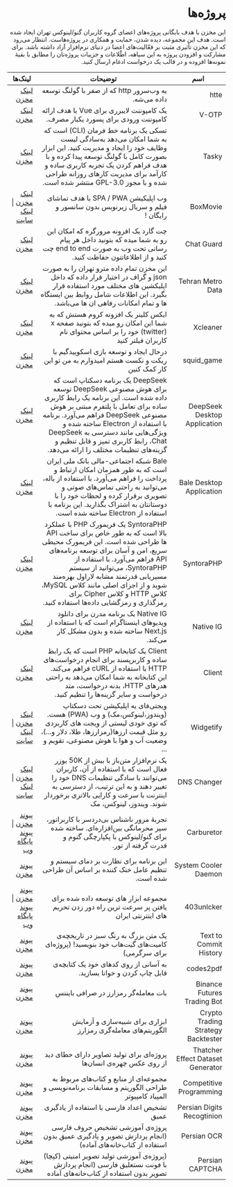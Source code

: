 <h1 dir="rtl">پروژه‌ها</h1>
<p dir="rtl">این مخزن با هدف بایگانی پروژه‌های اعضای گروه کاربران گنو/لینوکس تهران ایجاد شده است. هدف این مجموعه، دیده شدن، حمایت و همکاری در پروژه‌هاست. انتظار می‌رود که این مخزن تأثیری مثبت بر فعّالیت‌های اعضا در دنیای نرم‌افزار آزاد داشته باشد. برای مشارکت و افزودن پروژه به این سیاهه، اطّلاعات و جزییات پروژه‌تان را مطابق با بقیهٔ نمونه‌ها افزوده و در قالب یک درخواست ادغام ارسال کنید.</p>

<div dir="rtl">
<table>
  <thead>
    <tr>
      <th>اسم</th>
      <th>توضیحات</th>
      <th>لینک‌ها</th>
    </tr>
  </thead>

  <tbody>
    <tr>
      <td>htte</td>
      <td>یه وب‌سرور http که از صفر با گولنگ توسعه داده می‌شه.</td>
      <td><a href="https://github.com/the-pesar/htte">لینک مخزن</a></td>
    </tr>
    <tr>
      <td>V-OTP</td>
      <td>یک کامپوننت لایبرری برای Vue با هدف ارائه کامپوننت ورودی برای پسورد یکبار مصرف.</td>
      <td><a href="https://github.com/Saman-Safaei-Dev/v-otp">لینک مخزن</a></td>
    </tr>
    <tr>
      <td>Tasky</td>
      <td>تسکی یک برنامه خط فرمان (CLI) است که به شما امکان می‌دهد به‌سادگی لیست وظایف خود را ایجاد و مدیریت کنید. این ابزار بصورت کامل با گولنگ توسعه پیدا کرده و با هدف فراهم کردن یک تجربه کاربری ساده و کارآمد برای مدیریت کارهای روزانه طراحی شده و با مجوز GPL-3.0 منتشر شده است.</td>
      <td><a href="https://github.com/shahriaarrr/tasky">لینک مخزن</a></td>
    </tr>
    <tr>
      <td>BoxMovie</td>
      <td>وب اپلیکیشن SPA / PWA با هدف تماشای فیلم و سریال زیرنویس بدون سانسور و رایگان !</td>
      <td><a href="https://github.com/BoxMovie/BoxMovie.github.io">لینک مخزن</a> | <a href="https://boxmovie.github.io">لینک سایت</a></td>
    </tr>
    <tr>
      <td>Chat Guard</td>
      <td>چت گارد یک افزونه مرورگره که امکان این رو به شما میده که بتونید داخل هر پیام رسانی تحت وب به صورت end to end چت کنید و از اطلاعاتتون حفاظت کنید.</td>
      <td><a href="https://github.com/PrivacyForge/ChatGuard">لینک مخزن</a></td>
    </tr>
    <tr>
      <td>Tehran Metro Data</td>
      <td>این مخزن تمام داده مترو تهران را به صورت json و گراف در اختیار قرار داده که داخل اپلیکشین های مختلف مورد استفاده قرار بگیرد. این اطلاعات شامل روابط بین ایستگاه ها و تمام امکانات رفاهی ان ها می‌باشد.</td>
      <td><a href="https://github.com/mostafa-kheibary/tehran-metro-data">لینک مخزن</a></td>
    </tr>
    <tr>
      <td>Xcleaner</td>
      <td>ایکس کلینر یک افزونه کروم هستش که به شما این امکان رو میده که بتونید صفحه x (twitter) خود را بر اساس محتوای نام کاربران فیلتر کنید</td>
      <td><a href="https://github.com/mostafa-kheibary/xCleaner">لینک مخزن</a></td>
    </tr>
    <tr>
      <td>squid_game</td>
      <td>درحال ایجاد و توسعه بازی اسکوییدگیم با ریکت و نکست هستم امیدوارم به من تو این کار کمک کنین</td>
      <td><a href="https://github.com/mh-morowati/squid_game">لینک مخزن</a></td>
    </tr>
    <tr>
      <td>DeepSeek Desktop Application</td>
      <td>DeepSeek یک برنامه دسکتاپ است که برای هوش مصنوعی DeepSeek توسعه داده شده است. این برنامه یک رابط کاربری ساده برای تعامل با پلتفرم مبتنی بر هوش مصنوعی DeepSeek فراهم می‌آورد. برنامه با استفاده از Electron ساخته شده و ویژگی‌هایی مانند دسترسی به DeepSeek Chat، رابط کاربری تمیز و قابل تنظیم و گزینه‌های تنظیمات مختلف را ارائه می‌دهد.</td>
      <td><a href="https://github.com/code3-dev/deepseek-desktop">لینک مخزن</a></td>
    </tr>
    <tr>
      <td>Bale Desktop Application</td>
      <td>Bale شبکه اجتماعی-مالی بانک ملی ایران است که به طور همزمان امکان ارتباط و پرداخت را فراهم می‌آورد. با استفاده از باله، می‌توانید به راحتی تماس‌های صوتی و تصویری برقرار کرده و لحظات خود را با دوستانتان به اشتراک بگذارید. این برنامه با استفاده از Electron ساخته شده است.</td>
      <td><a href="https://github.com/code3-dev/bale-desktop">لینک مخزن</a></td>
    </tr>
    <tr>
      <td>SyntoraPHP</td>
      <td>SyntoraPHP یک فریمورک PHP با عملکرد بالا است که به طور خاص برای ساخت API ها طراحی شده است. این فریمورک محیطی سریع، امن و آسان برای توسعه برنامه‌های API فراهم می‌آورد. با استفاده از SyntoraPHP، می‌توانید از سیستم مسیریابی قدرتمند مشابه لاراول بهره‌مند شوید و از اجزای اصلی مانند کلاس MySQL، کلاس HTTP و کلاس Cipher برای رمزگذاری و رمزگشایی داده‌ها استفاده کنید.</td>
      <td><a href="https://github.com/code3-dev/SyntoraPHP">لینک مخزن</a></td>
    </tr>
    <tr>
      <td>Native IG</td>
      <td>Native IG یک برنامه مدرن برای دانلود ویدیوهای اینستاگرام است که با استفاده از Next.js ساخته شده و بدون مشکل کار می‌کند.</td>
      <td><a href="https://github.com/code3-dev/native-ig">لینک مخزن</a></td>
    </tr>
    <tr>
      <td>Client</td>
      <td>Client یک کتابخانه PHP است که یک رابط ساده و کاربرپسند برای انجام درخواست‌های HTTP با استفاده از cURL فراهم می‌کند. این کتابخانه به شما امکان می‌دهد به راحتی هدرهای HTTP، بدنه درخواست، متد درخواست و سایر گزینه‌ها را تنظیم کنید.</td>
      <td><a href="https://github.com/httptools/Client">لینک مخزن</a></td>
    </tr>
    <tr>
      <td>Widgetify</td>
      <td>ویجتی‌فای یه اپلیکیشن تحت دسکتاپ (ویندوز،لینوکس،مک) و وب (PWA) هست. که توی خودی لیستی از ویجت های کاربردی رو مثل قیمت ارزها(رمزارزها، طلا، دلار و...)، وضعیت آب و هوا با هوش مصنوعی، تقویم و ...</td>
      <td><a href="https://github.com/widgetify-app/">لینک مخزن</a> | <a href="https://www.widgetify.ir/">لینک سایت</a></td>
    </tr>
    <tr>
      <td>DNS Changer</td>
      <td>یک نرم‌افزار متن‌باز با بیش از 50K یوزر فعال است که با استفاده از آن، کاربران می‌توانند با سادگی تنظیمات DNS خود را تغییر دهند و به این ترتیب، از دسترسی به اینترنت با سرعت و کارایی بالاتری برخوردار شوند. ویندوز، لینوکس، مک</td>
      <td><a href="https://github.com/DnsChanger">لینک مخزن</a> | <a href="https://dnschanger.github.io">لینک سایت</a></td>
    </tr>
    <tr>
      <td>Carburetor</td>
      <td>تجربهٔ مرور ناشناس بی‌دردسر با کاربراتور، سپر محرمانگی بین‌افزاره‌ای. ساخته شده برای گنو/لینوکس با پکپارچگی گنوم و قدرت گرفته از تور.</td>
      <td><a href="https://framagit.org/tractor/carburetor">پیوند مخزن</a> | <a href="https://flathub.org/fa/apps/io.frama.tractor.carburetor">پیوند پایگاه وب</a></td>
    </tr>
    <tr>
      <td>System Cooler Daemon</td>
      <td>این برنامه برای نظارت بر دمای سیستم و تنظیم عامل خنک کننده بر اساس آن طراحی شده است.</td>
      <td><a href="https://github.com/LogicCavalier/SystemCooler.git">پیوند مخزن</a></td>
    </tr>
    <tr>
      <td>403unlcker</td>
      <td>مجموعه ابزار های توسعه داده شده برای یافتن پر سرعت ترین راه دور زدن تحریم های اینترنتی ایران</td>
      <td><a href="https://github.com/403unlocker">پیوند مخزن</a> | <a href="https://403unlocker.ir/">پیوند پایگاه وب</a></td>
    </tr>
    <tr>
      <td>Text to Commit History</td>
      <td>یک متن بزرگ به رنگ سبز در تاریخچه‌ی کامیت‌های گیت‌هاب خود بنویسید! (پروژه‌ای برای سرگرمی)</td>
      <td><a href="https://github.com/erfaniaa/text-to-commit-history">پیوند مخزن</a></td>
    </tr>
    <tr>
      <td>codes2pdf</td>
      <td>به آسانی از روی کدهای خود یک کتابچه‌ی قابل چاپ کردن و خوانا بسازید.</td>
      <td><a href="https://github.com/erfaniaa/codes2pdf">پیوند مخزن</a></td>
    </tr>
    <tr>
      <td>Binance Futures Trading Bot</td>
      <td>بات معامله‌گر رمزارز در صرافی بایننس</td>
      <td><a href="https://github.com/erfaniaa/binance-futures-trading-bot">پیوند مخزن</a></td>
    </tr>
    <tr>
      <td>Crypto Trading Strategy Backtester</td>
      <td>ابزاری برای شبیه‌سازی و آزمایش الگوریتم‌های معامله‌گری رمزارز</td>
      <td><a href="https://github.com/erfaniaa/crypto-trading-strategy-backtester">پیوند مخزن</a></td>
    </tr>
    <tr>
      <td>Thatcher Effect Dataset Generator</td>
      <td>پروژه‌ای برای تولید تصاویر دارای خطای دید از روی عکس چهره‌ی انسان‌ها</td>
      <td><a href="https://github.com/Erfaniaa/thatcher-effect-dataset-generator">پیوند مخزن</a></td>
    </tr>
    <tr>
      <td>Competitive Programming</td>
      <td>مجموعه‌ای از منابع و کتاب‌های مربوط به طراحی الگوریتم و مسابقات برنامه‌نویسی و المپیاد کامپیوتر</td>
      <td><a href="https://github.com/Erfaniaa/competitive-programming">پیوند مخزن</a></td>
    </tr>
    <tr>
      <td>Persian Digits Recogtinion</td>
      <td>تشخیص اعداد فارسی با استفاده از یادگیری عمیق</td>
      <td><a href="https://github.com/Erfaniaa/persian-digits-recognition">پیوند مخزن</a></td>
    </tr>
    <tr>
      <td>Persian OCR</td>
      <td>پروژه‌ی آموزشی تشخیص حروف فارسی (انجام پردازش تصویر و یادگیری عمیق بدون استفاده از کتاب‌خانه‌های آماده)</td>
      <td><a href="https://github.com/Erfaniaa/Persian-OCR">پیوند مخزن</a></td>
    </tr>
    <tr>
      <td>Persian CAPTCHA</td>
      <td>(پروژه‌ی آموزشی تولید تصویر امنیتی (کپچا) با فونت نستعلیق فارسی (انجام پردازش تصویر بدون استفاده از کتاب‌خانه‌های آماده</td>
      <td><a href="https://github.com/KhassTeam/Persian-CAPTCHA">پیوند مخزن</a></td>
    </tr>
  </tbody>
</table>
